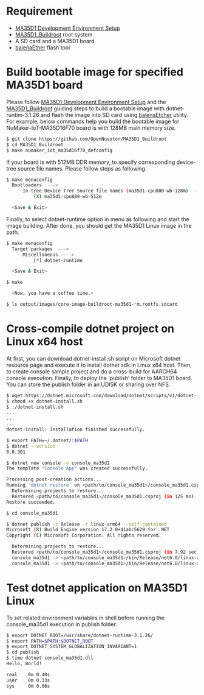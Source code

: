 # Requirement

- [MA35D1 Development Environment Setup](./development_environment_setup.md)
- [MA35D1_Buildroot](https://github.com/OpenNuvoton/MA35D1_Buildroot) root system
- A SD card and a MA35D1 board
- [balenaEther](https://www.balena.io/etcher/) flash tool

# Build bootable image for specified MA35D1 board

Please follow [MA35D1 Development Environment Setup](./dotnet_setup.sh) and the [MA35D1_Buildroot](https://github.com/OpenNuvoton/MA35D1_Buildroot) guiding steps to build a bootable image with dotnet-runtim-3.1.26 and flash the image into SD card using [balenaEtcher](https://www.balena.io/etcher/) utility. For example, below commands help you build the bootable image for NuMaker-IoT-MA35D16F70 board is with 128MB main memory size.

```bash
$ git clone https://github.com/OpenNuvoton/MA35D1_Buildroot
$ cd MA35D1_Buildroot
$ make numaker_iot_ma35d16f70_defconfig
```

If your board is with 512MB DDR memory, to specify corresponding device-tree source file names. Please follow steps as following.

```bash
$ make menuconfig
  Bootloaders  --->
      In-tree Device Tree Source file names (ma35d1-cpu800-wb-128m)  --->
          (X) ma35d1-cpu800-wb-512m

  <Save & Exit>
```

Finally, to select dotnet-runtime option in menu as following and start the image building. After done, you should get the MA35D1 Linux image in the path.

```bash
$ make menuconfig
  Target packages  --->
      Miscellaneous  --->
          [*] dotnet-runtime

  <Save & Exit>

$ make

  <Now, you have a coffee time.>

$ ls output/images/core-image-buildroot-ma35d1-*m.rootfs.sdcard
```

# Cross-compile dotnet project on Linux x64 host

At first, you can download dotnet-install.sh script on Microsoft dotnet resource page and execute it to install dotnet sdk in Linux x64 host. Then, to create console sample project and do a cross-build for AARCH64 console execution. Finally, to deploy the 'publish' folder to MA35D1 board. You can store the publish folder in an UDISK or sharing over NFS.

```bash
$ wget https://dotnet.microsoft.com/download/dotnet/scripts/v1/dotnet-install.sh
$ chmod +x dotnet-install.sh
$ ./dotnet-install.sh
...
...
...
dotnet-install: Installation finished successfully.

$ export PATH=~/.dotnet/:$PATH
$ dotnet --version
6.0.301

$ dotnet new console -o console_ma35d1
The template "Console App" was created successfully.

Processing post-creation actions...
Running 'dotnet restore' on <path/to/console_ma35d1>/console_ma35d1.csproj...
  Determining projects to restore...
  Restored <path/to/console_ma35d1>/console_ma35d1.csproj (in 125 ms).
Restore succeeded.

$ cd console_ma35d1

$ dotnet publish -c Release -r linux-arm64 --self-contained
Microsoft (R) Build Engine version 17.2.0+41abc5629 for .NET
Copyright (C) Microsoft Corporation. All rights reserved.

  Determining projects to restore...
  Restored <path/to/console_ma35d1>/console_ma35d1.csproj (in 7.92 sec).
  console_ma35d1 -> <path/to/console_ma35d1>/bin/Release/net6.0/linux-arm64/console_ma35d1.dll
  console_ma35d1 -> <path/to/console_ma35d1>/bin/Release/net6.0/linux-arm64/publish/
```

# Test dotnet application on MA35D1 Linux

To set related environment variables in shell before running the console_ma35d1 execution in publish folder.

```bash
$ export DOTNET_ROOT=/usr/share/dotnet-runtime-3.1.26/
$ export PATH=$PATH:$DOTNET_ROOT
$ export DOTNET_SYSTEM_GLOBALIZATION_INVARIANT=1
$ cd publish
$ time dotnet console_ma35d1.dll
Hello, World!

real    0m 0.40s
user    0m 0.33s
sys     0m 0.06s
```
